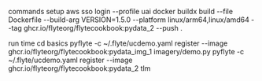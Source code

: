 





commands
setup 
aws sso login --profile uai
docker buildx build --file Dockerfile --build-arg VERSION=1.5.0 --platform linux/arm64,linux/amd64 --tag ghcr.io/flyteorg/flytecookbook:pydata_2 --push .


run time
cd basics
pyflyte -c ~/.flyte/ucdemo.yaml register --image ghcr.io/flyteorg/flytecookbook:pydata_img_1 imagery/demo.py
pyflyte -c ~/.flyte/ucdemo.yaml register --image ghcr.io/flyteorg/flytecookbook:pydata_2 tlm

